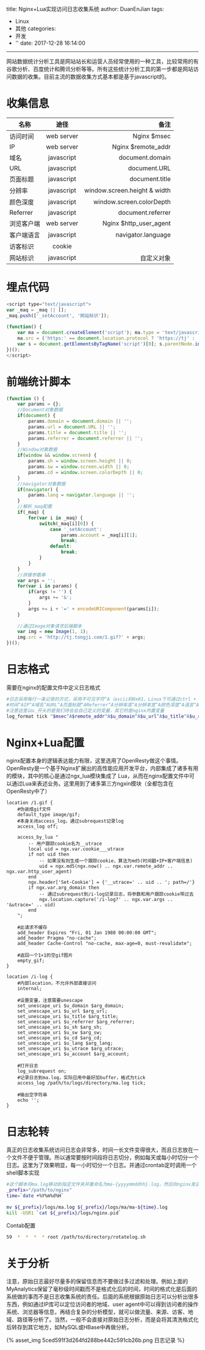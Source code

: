 title: Nginx+Lua实现访问日志收集系统
author: DuanEnJian
tags:
  - Linux
  - 其他
categories:
  - 开发
  - ''
date: 2017-12-28 16:14:00
---
网站数据统计分析工具是网站站长和运营人员经常使用的一种工具，比较常用的有谷歌分析、百度统计和腾讯分析等等。所有这些统计分析工具的第一步都是网站访问数据的收集。目前主流的数据收集方式基本都是基于javascript的。
<!-- more -->
# 收集信息
| 名称          | 途径           | 备注  |
| ------------- |:-------------:| -----:|
|访问时间	    |web server	    |Nginx \$msec
|IP	            |web server	    |Nginx \$remote_addr
|域名	        |javascript	    |document.domain
|URL	        |javascript	    |document.URL
|页面标题	    |javascript	    |document.title
|分辨率	        |javascript	    |window.screen.height & width
|颜色深度	    |javascript 	|window.screen.colorDepth
|Referrer	    |javascript	    |document.referrer
|浏览客户端	    |web server	    |Nginx $http_user_agent
|客户端语言	    |javascript	    |navigator.language
|访客标识	    |cookie	        |
|网站标识	    |javascript	    |自定义对象
# 埋点代码
```javascript
<script type="text/javascript">  
var _maq = _maq || [];  
_maq.push(['_setAccount', '网站标识']);  
   
(function() {  
    var ma = document.createElement('script'); ma.type = 'text/javascript'; ma.async = true;  
    ma.src = ('https:' == document.location.protocol ? 'https://tj' : 'http://tj') + '.tongji.com/ma.js';  
    var s = document.getElementsByTagName('script')[0]; s.parentNode.insertBefore(ma, s);  
})();  
</script> 
```
# 前端统计脚本
```javascript
(function () {  
    var params = {};  
    //Document对象数据  
    if(document) {  
        params.domain = document.domain || '';  
        params.url = document.URL || '';  
        params.title = document.title || '';  
        params.referrer = document.referrer || '';  
    }    
    //Window对象数据  
    if(window && window.screen) {  
        params.sh = window.screen.height || 0;  
        params.sw = window.screen.width || 0;  
        params.cd = window.screen.colorDepth || 0;  
    }    
    //navigator对象数据  
    if(navigator) {  
        params.lang = navigator.language || '';  
    }    
    //解析_maq配置  
    if(_maq) {  
        for(var i in _maq) {  
            switch(_maq[i][0]) {  
                case '_setAccount':  
                    params.account = _maq[i][1];  
                    break;  
                default:  
                    break;  
            }    
        }    
    }    
    //拼接参数串  
    var args = '';  
    for(var i in params) {  
        if(args != '') {  
            args += '&';  
        }    
        args += i + '=' + encodeURIComponent(params[i]);  
    }    
   
    //通过Image对象请求后端脚本  
    var img = new Image(1, 1);  
    img.src = 'http://tj.tongji.com/1.gif?' + args;  
})(); 
```
# 日志格式
需要在nginx的配置文件中定义日志格式
```bash
#日志采用每行一条记录的方式，采用不可见字符^A（ascii码0x01，Linux下可通过ctrl + v ctrl + a输入，下文均用“^A”表示不可见字符0x01），具体格式如下：
#时间^AIP^A域名^AURL^A页面标题^AReferrer^A分辨率高^A分辨率宽^A颜色深度^A语言^A客户端信息^A用户标识^A网站标识。
#注意这里以u_开头的是我们待会会自己定义的变量，其它的是nginx内置变量
log_format tick "$msec^A$remote_addr^A$u_domain^A$u_url^A$u_title^A$u_referrer^A$u_sh^A$u_sw^A$u_cd^A$u_lang^A$http_user_agent^A$u_utrace^A$u_account"; 
```
# Nginx+Lua配置
nginx配置本身的逻辑表达能力有限，这里选用了OpenResty做这个事情。OpenResty是一个基于Nginx扩展出的高性能应用开发平台，内部集成了诸多有用的模块，其中的核心是通过ngx_lua模块集成了 Lua，从而在nginx配置文件中可以通过Lua来表述业务。这里用到了诸多第三方ngxin模块（全都包含在OpenResty中了）
```nginx
location /1.gif {  
    #伪装成gif文件  
    default_type image/gif;     
    #本身关闭access_log，通过subrequest记录log  
    access_log off;  
   
    access_by_lua "  
        -- 用户跟踪cookie名为__utrace  
        local uid = ngx.var.cookie___utrace         
        if not uid then  
            -- 如果没有则生成一个跟踪cookie，算法为md5(时间戳+IP+客户端信息)  
            uid = ngx.md5(ngx.now() .. ngx.var.remote_addr .. ngx.var.http_user_agent)  
        end  
        ngx.header['Set-Cookie'] = {'__utrace=' .. uid .. '; path=/'}  
        if ngx.var.arg_domain then  
            -- 通过subrequest到/i-log记录日志，将参数和用户跟踪cookie带过去  
            ngx.location.capture('/i-log?' .. ngx.var.args .. '&utrace=' .. uid)  
        end  
    ";   
   
    #此请求不缓存  
    add_header Expires "Fri, 01 Jan 1980 00:00:00 GMT";  
    add_header Pragma "no-cache";  
    add_header Cache-Control "no-cache, max-age=0, must-revalidate";  
   
    #返回一个1×1的空gif图片  
    empty_gif;  
}    
   
location /i-log {  
    #内部location，不允许外部直接访问  
    internal;  
   
    #设置变量，注意需要unescape  
    set_unescape_uri $u_domain $arg_domain;  
    set_unescape_uri $u_url $arg_url;  
    set_unescape_uri $u_title $arg_title;  
    set_unescape_uri $u_referrer $arg_referrer;  
    set_unescape_uri $u_sh $arg_sh;  
    set_unescape_uri $u_sw $arg_sw;  
    set_unescape_uri $u_cd $arg_cd;  
    set_unescape_uri $u_lang $arg_lang;  
    set_unescape_uri $u_utrace $arg_utrace;  
    set_unescape_uri $u_account $arg_account;  
   
    #打开日志  
    log_subrequest on;  
    #记录日志到ma.log，实际应用中最好加buffer，格式为tick  
    access_log /path/to/logs/directory/ma.log tick;  
   
    #输出空字符串  
    echo '';  
} 
```
# 日志轮转
真正的日志收集系统访问日志会非常多，时间一长文件变得很大，而且日志放在一个文件不便于管理。所以通常要按时间段将日志切分，例如每天或每小时切分一个日志。这里为了效果明显，每一小时切分一个日志。并通过crontab定时调用一个shell脚本实现
```bash
#这个脚本将ma.log移动到指定文件夹并重命名为ma-{yyyymmddhh}.log，然后向nginx发送USR1信号令其重新打开日志文件。
_prefix="/path/to/nginx" 
time=`date +%Y%m%d%H`  
   
mv ${_prefix}/logs/ma.log ${_prefix}/logs/ma/ma-${time}.log  
kill -USR1 `cat ${_prefix}/logs/nginx.pid`
```
Contab配置
```bash
59  *  *  *  * root /path/to/directory/rotatelog.sh
```
# 关于分析
注意，原始日志最好尽量多的保留信息而不要做过多过滤和处理。例如上面的MyAnalytics保留了毫秒级时间戳而不是格式化后的时间，时间的格式化是后面的系统做的事而不是日志收集系统的责任。后面的系统根据原始日志可以分析出很多东西，例如通过IP库可以定位访问者的地域、user agent中可以得到访问者的操作系统、浏览器等信息，再结合复杂的分析模型，就可以做流量、来源、访客、地域、路径等分析了。当然，一般不会直接对原始日志分析，而是会将其清洗格式化后转存到其它地方，如MySQL或HBase中再做分析。

{% asset_img 5ced591f3d264fd288be442c591cb26b.png 日志记录 %}

